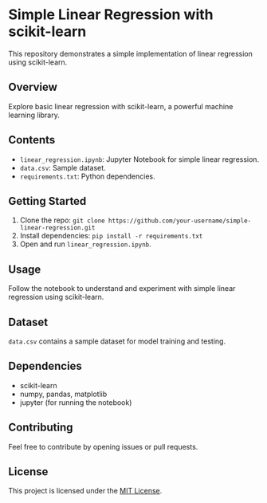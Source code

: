 # Simple Linear Regression with scikit-learn

This repository demonstrates a simple implementation of linear regression using scikit-learn.

## Overview

Explore basic linear regression with scikit-learn, a powerful machine learning library.

## Contents

- `linear_regression.ipynb`: Jupyter Notebook for simple linear regression.
- `data.csv`: Sample dataset.
- `requirements.txt`: Python dependencies.

## Getting Started

1. Clone the repo: `git clone https://github.com/your-username/simple-linear-regression.git`
2. Install dependencies: `pip install -r requirements.txt`
3. Open and run `linear_regression.ipynb`.

## Usage

Follow the notebook to understand and experiment with simple linear regression using scikit-learn.

## Dataset

`data.csv` contains a sample dataset for model training and testing.

## Dependencies

- scikit-learn
- numpy, pandas, matplotlib
- jupyter (for running the notebook)

## Contributing

Feel free to contribute by opening issues or pull requests.

## License

This project is licensed under the [MIT License](LICENSE).
